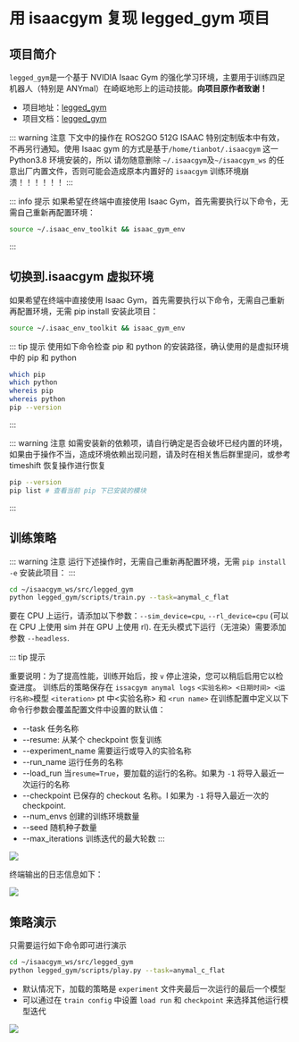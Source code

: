 # 用 isaacgym 复现 legged_gym 项目

## 项目简介
`legged_gym`是一个基于 NVIDIA Isaac Gym 的强化学习环境，主要用于训练四足机器人（特别是 ANYmal）在崎岖地形上的运动技能。**向项目原作者致谢！**
- 项目地址：[legged_gym](https://github.com/leggedrobotics/legged_gym)
- 项目文档：[legged_gym](https://leggedrobotics.github.io/legged_gym/)

::: warning 注意
下文中的操作在 ROS2GO 512G ISAAC 特别定制版本中有效，不再另行通知。使用 Isaac gym 的方式是基于`/home/tianbot/.isaacgym` 这一 Python3.8 环境安装的，所以
请勿随意删除 `~/.isaacgym`及`~/isaacgym_ws` 的任意出厂内置文件，否则可能会造成原本内置好的 `isaacgym` 训练环境崩溃！！！！！！
:::

::: info 提示
如果希望在终端中直接使用 Isaac Gym，首先需要执行以下命令，无需自己重新再配置环境：
```bash
source ~/.isaac_env_toolkit && isaac_gym_env
```
:::

## 切换到.isaacgym 虚拟环境

如果希望在终端中直接使用 Isaac Gym，首先需要执行以下命令，无需自己重新再配置环境，无需 pip install 安装此项目：
```bash
source ~/.isaac_env_toolkit && isaac_gym_env
```

::: tip 提示
使用如下命令检查 pip 和 python 的安装路径，确认使用的是虚拟环境中的 pip 和 python
```bash
which pip
which python
whereis pip
whereis python
pip --version
```
:::

::: warning 注意
如需安装新的依赖项，请自行确定是否会破坏已经内置的环境，如果由于操作不当，造成环境依赖出现问题，请及时在相关售后群里提问，或参考 timeshift 恢复操作进行恢复
```bash
pip --version
pip list # 查看当前 pip 下已安装的模块
```
:::

## 训练策略

::: warning 注意
运行下述操作时，无需自己重新再配置环境，无需 `pip install -e` 安装此项目：
:::

```bash
cd ~/isaacgym_ws/src/legged_gym
python legged_gym/scripts/train.py --task=anymal_c_flat
```

要在 CPU 上运行，请添加以下参数：`--sim_device=cpu`, `--rl_device=cpu` (可以在 CPU 上使用 sim 并在 GPU 上使用 rl).
在无头模式下运行（无渲染）需要添加参数 `--headless`.

::: tip 提示

重要说明：为了提高性能，训练开始后，按 `v` 停止渲染，您可以稍后启用它以检查进度。
训练后的策略保存在 `issacgym anymal logs` `<实验名称> <日期时间> <运行名称>`模型 `<iteration>` pt 中<实验名称> 和 `<run name>` 在训练配置中定义以下命令行参数会覆盖配置文件中设置的默认值：

- --task 任务名称
- --resume: 从某个 checkpoint 恢复训练
- --experiment_name 需要运行或导入的实验名称
- --run_name 运行任务的名称
- --load_run 当`resume=True`，要加载的运行的名称。如果为 `-1` 将导入最近一次运行的名称
- --checkpoint 已保存的 checkout 名称。I 如果为 `-1` 将导入最近一次的 checkpoint.
- --num_envs 创建的训练环境数量
- --seed 随机种子数量
- --max_iterations 训练迭代的最大轮数
:::

![](https://tianbot-pic.oss-cn-beijing.aliyuncs.com/tianbot-pic/Tianbot-Docisaacgym_leggedgym_train.png)

终端输出的日志信息如下：

![](https://tianbot-pic.oss-cn-beijing.aliyuncs.com/tianbot-pic/Tianbot-Docisaacgym_leggedgym_reward.png)

## 策略演示

只需要运行如下命令即可进行演示

```bash
cd ~/isaacgym_ws/src/legged_gym
python legged_gym/scripts/play.py --task=anymal_c_flat
```

- 默认情况下，加载的策略是 `experiment` 文件夹最后一次运行的最后一个模型
- 可以通过在 `train config` 中设置 `load run` 和 `checkpoint` 来选择其他运行模型迭代

![](https://tianbot-pic.oss-cn-beijing.aliyuncs.com/tianbot-pic/Tianbot-Docisaacgym_leggedgym_play.png)